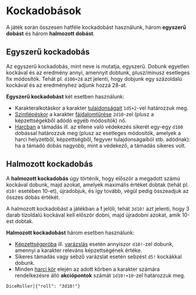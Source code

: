 # Kockadobások

A játék során összesen hatféle kockadobást használunk, három **egyszerű dobást** és három **halmozott dobást**.

## Egyszerű kockadobás

Az egyszerű kockadobás, mint neve is mutatja, egyszerű. Dobunk egyetlen kockával és az eredmény annyi, amennyit dobtunk, plusz/minusz esetleges fix módosítók. Tehát pl. `d100+28` azt jelenti, hogy dobjunk egy százoldalú kockával és az eredményhez adjunk hozzá 28-at.

**Egyszerű kockadobást** két esetben használunk:

- Karakteralkotáskor a karakter [tulajdonságait](character:abilities) `1d5+2`-vel határozzuk meg.
- [Szintlépéskor](character:level) a karakter [fájdalomtűrése](character:fp) `2d10`-zel (plusz a képzettségekből adódó egyéb módosítók) nő.
- [Harcban](rule:combat) a támadás ill. az ellene való védekezés sikerét egy-egy `d100` dobással határozzuk meg (plusz az esetleges módosítók, amelyek a harci helyzetből, képzettségből, fegyver tulajdonságaiból stb. adódnak): ha a támadó dobás nagyobb, mint a védekező, a támadás sikeres volt.

## Halmozott kockadobás

A **halmozott kockadobás** úgy történik, hogy először a megadott számú kockával dobunk, majd azokat, amelyek maximális értéket dobtak (tehát pl. `d10!` esetében 10-et), újradobjuk, és így tovább, végül pedig összeadjuk az összes dobás értékét.
 
A halmozott kockadobást a játékban a **!** jelöli, tehát `3d10!` azt jelenti, hogy 3 darab tízoldalú kockával kell először dobni, majd újradobni azokat, amik 10-est dobtak.

**Halmozott kockadobást** három esetben használunk:

- [Képzettségpróba](rule:skill_check) ill. [varázslás](rule:magic) esetén annyiszor `d10!`-zel dobunk, amennyi a karakter releváns képzettségének értéke.
- Sikeres támadás vagy sebző varázslat esetén sebzést `d5!` kockákkal dobunk.
- Minden [harci kör](rule:combat) elején az adott körben a karakter számára rendelkezésre álló **akciópontok** számát `1d10!+10`-zel határozzuk meg.

`DiceRoller|{"roll": "3d10!"}`
